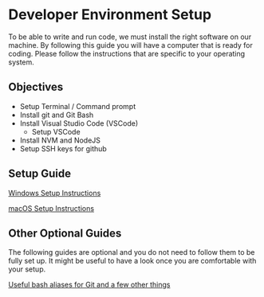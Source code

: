 # Developer Environment Setup

To be able to write and run code, we must install the right software on our machine. By following this guide you will have a computer that is ready for coding. Please follow the instructions that are specific to your operating system.

## Objectives

- Setup Terminal / Command prompt
- Install git and Git Bash
- Install Visual Studio Code (VSCode)
  - Setup VSCode
- Install NVM and NodeJS
- Setup SSH keys for github

## Setup Guide

[Windows Setup Instructions](windows/windows-setup-instructions-step-1.md)

[macOS Setup Instructions](macOS-setup-instructions.md)

## Other Optional Guides

The following guides are optional and you do not need to follow them to be fully set up. It might be useful to have a look once you are comfortable with your setup.

[Useful bash aliases for Git and a few other things](git-aliases.md)
